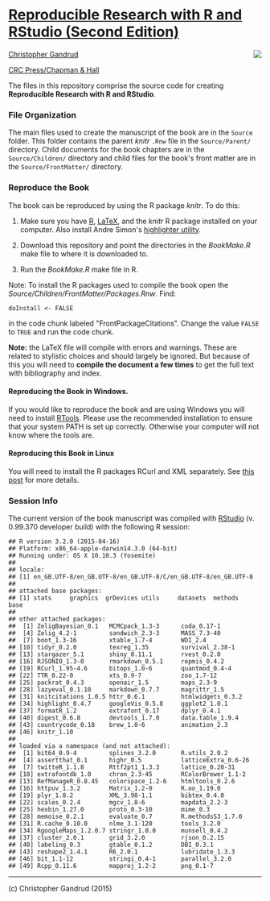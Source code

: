 # [Reproducible Research with R and RStudio (Second Edition)](http://christophergandrud.GitHub.io/RepResR-RStudio/)

[<img src="http://3.bp.blogspot.com/-f8MFbNEoyGU/UYNGekqEkTI/AAAAAAAAGOM/Dq36pI06kTQ/s320/RepResCover.jpg" align="right" />](http://www.amazon.com/dp/1466572841)

[Christopher Gandrud](http://christophergandrud.blogspot.com/p/biocontact.html)

[CRC Press/Chapman & Hall](http://www.crcpress.com/product/isbn/9781466572843)

The files in this repository comprise the source code for creating
**Reproducible Research with R and RStudio**.

### File Organization

The main files used to create the manuscript of the book are in the `Source`
folder. This folder contains the parent *knitr* `.Rnw` file in the
`Source/Parent/` directory. Child documents for the book chapters are in the
`Source/Children/` directory and child files for the book's front matter are in
the `Source/FrontMatter/` directory.

### Reproduce the Book

The book can be reproduced by using the R package *knitr*. To do this:

1. Make sure you have [R](http://www.r-project.org/),
[LaTeX](http://www.latex-project.org/ftp.html), and the *knitr* R package
installed on your computer. Also install Andre Simon's
[highlighter utility](http://www.andre-simon.de/zip/download.html).

2. Download this repository and point the directories in the *BookMake.R* make
file to where it is downloaded to.

3. Run the *BookMake.R* make file in R.

Note: To install the R packages used to compile the book open the
*Source/Children/FrontMatter/Packages.Rnw*. Find:

```
doInstall <- FALSE
```

in the code chunk labeled "FrontPackageCitations". Change the value `FALSE` to
`TRUE` and run the code chunk.

**Note:** the LaTeX file will compile with errors and warnings. These are
related to stylistic choices and should largely be ignored. But because of this
you will need to **compile the document a few times** to get the full text
with bibliography and index.

#### Reproducing the Book in Windows.

If you would like to reproduce the book and are using Windows you will need to
install [RTools](http://cran.r-project.org/bin/windows/Rtools/installer.html).
Please use the recommended installation to ensure that your system PATH is set
up correctly. Otherwise your computer will not know where the tools are.

#### Reproducing this Book in Linux

You will need to install the R packages RCurl and XML separately. See
[this post](https://GitHub.com/cboettig/treeBASE/issues/5) for more details.

### Session Info

The current version of the book manuscript was compiled with
[RStudio](http://www.rstudio.com/) (v. 0.99.370 developer build) with the
following R session:


```
## R version 3.2.0 (2015-04-16)
## Platform: x86_64-apple-darwin14.3.0 (64-bit)
## Running under: OS X 10.10.3 (Yosemite)
## 
## locale:
## [1] en_GB.UTF-8/en_GB.UTF-8/en_GB.UTF-8/C/en_GB.UTF-8/en_GB.UTF-8
## 
## attached base packages:
## [1] stats     graphics  grDevices utils     datasets  methods   base     
## 
## other attached packages:
##  [1] ZeligBayesian_0.1   MCMCpack_1.3-3      coda_0.17-1        
##  [4] Zelig_4.2-1         sandwich_2.3-3      MASS_7.3-40        
##  [7] boot_1.3-16         xtable_1.7-4        WDI_2.4            
## [10] tidyr_0.2.0         texreg_1.35         survival_2.38-1    
## [13] stargazer_5.1       shiny_0.11.1        rvest_0.2.0        
## [16] RJSONIO_1.3-0       rmarkdown_0.5.1     repmis_0.4.2       
## [19] RCurl_1.95-4.6      bitops_1.0-6        quantmod_0.4-4     
## [22] TTR_0.22-0          xts_0.9-7           zoo_1.7-12         
## [25] packrat_0.4.3       openair_1.5         maps_2.3-9         
## [28] lazyeval_0.1.10     markdown_0.7.7      magrittr_1.5       
## [31] knitcitations_1.0.5 httr_0.6.1          htmlwidgets_0.3.2  
## [34] highlight_0.4.7     googleVis_0.5.8     ggplot2_1.0.1      
## [37] formatR_1.2         extrafont_0.17      dplyr_0.4.1        
## [40] digest_0.6.8        devtools_1.7.0      data.table_1.9.4   
## [43] countrycode_0.18    brew_1.0-6          animation_2.3      
## [46] knitr_1.10         
## 
## loaded via a namespace (and not attached):
##  [1] bit64_0.9-4         splines_3.2.0       R.utils_2.0.2      
##  [4] assertthat_0.1      highr_0.5           latticeExtra_0.6-26
##  [7] twitteR_1.1.8       Rttf2pt1_1.3.3      lattice_0.20-31    
## [10] extrafontdb_1.0     chron_2.3-45        RColorBrewer_1.1-2 
## [13] RefManageR_0.8.45   colorspace_1.2-6    htmltools_0.2.6    
## [16] httpuv_1.3.2        Matrix_1.2-0        R.oo_1.19.0        
## [19] plyr_1.8.2          XML_3.98-1.1        bibtex_0.4.0       
## [22] scales_0.2.4        mgcv_1.8-6          mapdata_2.2-3      
## [25] hexbin_1.27.0       proto_0.3-10        mime_0.3           
## [28] memoise_0.2.1       evaluate_0.7        R.methodsS3_1.7.0  
## [31] R.cache_0.10.0      nlme_3.1-120        tools_3.2.0        
## [34] RgoogleMaps_1.2.0.7 stringr_1.0.0       munsell_0.4.2      
## [37] cluster_2.0.1       grid_3.2.0          rjson_0.2.15       
## [40] labeling_0.3        gtable_0.1.2        DBI_0.3.1          
## [43] reshape2_1.4.1      R6_2.0.1            lubridate_1.3.3    
## [46] bit_1.1-12          stringi_0.4-1       parallel_3.2.0     
## [49] Rcpp_0.11.6         mapproj_1.2-2       png_0.1-7
```

---

(c) Christopher Gandrud (2015)
